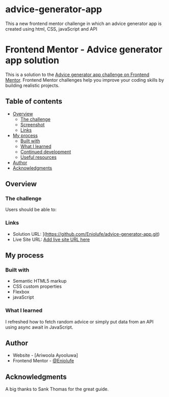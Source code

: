 # advice-generator-app
This a new frontend mentor challenge in which an advice generator app is created using html, CSS, javaScript and API
# Frontend Mentor - Advice generator app solution

This is a solution to the [Advice generator app challenge on Frontend Mentor](https://www.frontendmentor.io/challenges/advice-generator-app-QdUG-13db). Frontend Mentor challenges help you improve your coding skills by building realistic projects.

## Table of contents

- [Overview](#overview)
  - [The challenge](#the-challenge)
  - [Screenshot](#screenshot)
  - [Links](#links)
- [My process](#my-process)
  - [Built with](#built-with)
  - [What I learned](#what-i-learned)
  - [Continued development](#continued-development)
  - [Useful resources](#useful-resources)
- [Author](#author)
- [Acknowledgments](#acknowledgments)

## Overview

### The challenge

Users should be able to:

### Links

- Solution URL: ](https://github.com/Eniolufe/advice-generator-app.git)
- Live Site URL: [Add live site URL here](https://your-live-site-url.com)

## My process

### Built with

- Semantic HTML5 markup
- CSS custom properties
- Flexbox
- javaScript

### What I learned

I refreshed how to fetch random advice or simply put data from an API using async await in JavaScript.

## Author

- Website - [Ariwoola Ayooluwa]
- Frontend Mentor - [@Eniolufe](https://www.frontendmentor.io/profile/eniolufe)

## Acknowledgments

A big thanks to Sank Thomas for the great guide.
